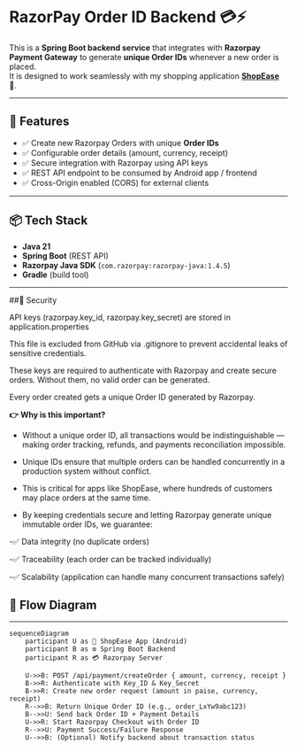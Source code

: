 # RazorPay Order ID Backend 💳⚡

This is a **Spring Boot backend service** that integrates with **Razorpay Payment Gateway** to generate **unique Order IDs** whenever a new order is placed.  
It is designed to work seamlessly with my shopping application **[ShopEase](https://github.com/101paul/ShopEase_frBuyer)** 🛒.

---

## 🚀 Features
- ✅ Create new Razorpay Orders with unique **Order IDs**  
- ✅ Configurable order details (amount, currency, receipt)  
- ✅ Secure integration with Razorpay using API keys  
- ✅ REST API endpoint to be consumed by Android app / frontend  
- ✅ Cross-Origin enabled (CORS) for external clients  

---

## 📦 Tech Stack
- **Java 21**  
- **Spring Boot** (REST API)  
- **Razorpay Java SDK** (`com.razorpay:razorpay-java:1.4.5`)  
- **Gradle** (build tool)  

---
##🔐 Security

API keys (razorpay.key_id, razorpay.key_secret) are stored in application.properties

This file is excluded from GitHub via .gitignore to prevent accidental leaks of sensitive credentials.

These keys are required to authenticate with Razorpay and create secure orders. Without them, no valid order can be generated.

Every order created gets a unique Order ID generated by Razorpay.

**👉 Why is this important?**

- Without a unique order ID, all transactions would be indistinguishable — making order tracking, refunds, and payments reconciliation impossible.

- Unique IDs ensure that multiple orders can be handled concurrently in a production system without conflict.

- This is critical for apps like ShopEase, where hundreds of customers may place orders at the same time.

- By keeping credentials secure and letting Razorpay generate unique immutable order IDs, we guarantee:

-✅ Data integrity (no duplicate orders)

-✅ Traceability (each order can be tracked individually)

-✅ Scalability (application can handle many concurrent transactions safely)

## 🔄 Flow Diagram
---

```mermaid
sequenceDiagram
    participant U as 🛒 ShopEase App (Android)
    participant B as ⚙️ Spring Boot Backend
    participant R as 💳 Razorpay Server

    U->>B: POST /api/payment/createOrder { amount, currency, receipt }
    B->>R: Authenticate with Key_ID & Key_Secret
    B->>R: Create new order request (amount in paise, currency, receipt)
    R-->>B: Return Unique Order ID (e.g., order_LxYw9abc123)
    B-->>U: Send back Order ID + Payment Details
    U->>R: Start Razorpay Checkout with Order ID
    R-->>U: Payment Success/Failure Response
    U-->>B: (Optional) Notify backend about transaction status

